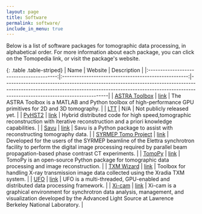 ```yaml
---
layout: page
title: Software
permalink: software/
include_in_menu: true
---
```


Below is a list of software packages for tomographic data processing, in 
alphabetical order. For more information about each package, you can click on
the Tomopedia link, or visit the package's website.

[//]: # (Note: you can use http://www.tablesgenerator.com/markdown_tables to more easily)
[//]: # (edit the markdown table.)

{: .table .table-striped}
|                   Name                   |                        Website                       | Description                                                                                                                                                                                           |
|:----------------------------------------:|:----------------------------------------------------:|-------------------------------------------------------------------------------------------------------------------------------------------------------------------------------------------------------|
|     [ASTRA Toolbox](/software/astra/)    |         [link](http://www.astra-toolbox.com/)        | The ASTRA Toolbox is a MATLAB and Python toolbox of high-performance GPU primitives for 2D and 3D tomography.                                                                                         |
|           [LTT](/software/ltt)           |                          N/A                         | Not publicly released yet.                                                                                                                                                                            |
|        [PyHST2](/software/pyhst2/)       |  [link](https://forge.epn-campus.eu/projects/pyhst2) | Hybrid distributed code for high speed,tomographic reconstruction with iterative reconstruction and a priori knowledge capabilities.                                                                  |
|          [Savu](/software/savu/)         |          [link](https://savu.readthedocs.io)         | Savu is a Python package to assist with reconstructing tomography data.                                                                                                                               |
| [SYRMEP Tomo Project](/software/syrmep/) |      [link](https://github.com/ElettraSciComp/)      | Developed for the users of the SYRMEP beamline of the Elettra synchrotron facility to perform the digital image processing required by parallel beam propagation-based phase contrast CT experiments. |
|        [TomoPy](/software/tomopy)        |            [link](http://tomopy.rtfd.org/)           | TomoPy is an open-source Python package for tomographic data processing and image reconstruction.                                                                                                     |
|        [TXM Wizard](/software/txm)       | [link](https://sourceforge.net/projects/txm-wizard/) | Toolbox for handling X-ray transmission image data collected using the Xradia TXM system.                                                                                                             |
|           [UFO](/software/ufo/)          |        [link](http://ufo-core.readthedocs.io/)       | UFO is a multi-threaded, GPU-enabled and distributed data processing framework.                                                                                                                       |
|        [Xi-cam](/software/xi-cam/)       |     [link](https://github.com/ronpandolfi/Xi-cam)    | Xi-cam is a graphical environment for synchrotron data analysis, management, and visualization developed by the Advanced Light Source at Lawrence Berkeley National Laboratory.                       |